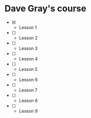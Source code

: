 # Dave Gray's course

- [x] - Lesson 1
- [ ] - Lesson 2
- [ ] - Lesson 3
- [ ] - Lesson 4
- [ ] - Lesson 5
- [ ] - Lesson 6
- [ ] - Lesson 7
- [ ] - Lesson 8
- [ ] - Lesson 9
